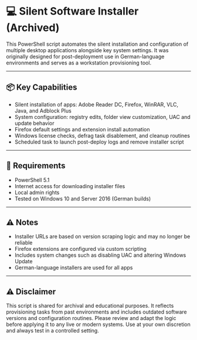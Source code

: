 # 💻 Silent Software Installer (Archived)

This PowerShell script automates the silent installation and configuration of multiple desktop applications alongside key system settings. It was originally designed for post-deployment use in German-language environments and serves as a workstation provisioning tool.

---

## 📦 Key Capabilities

- Silent installation of apps: Adobe Reader DC, Firefox, WinRAR, VLC, Java, and Adblock Plus
- System configuration: registry edits, folder view customization, UAC and update behavior
- Firefox default settings and extension install automation
- Windows license checks, defrag task disablement, and cleanup routines
- Scheduled task to launch post-deploy logs and remove installer script

---

## 🧪 Requirements

- PowerShell 5.1
- Internet access for downloading installer files
- Local admin rights
- Tested on Windows 10 and Server 2016 (German builds)

---

## ⚠️ Notes

- Installer URLs are based on version scraping logic and may no longer be reliable
- Firefox extensions are configured via custom scripting
- Includes system changes such as disabling UAC and altering Windows Update
- German-language installers are used for all apps

---

## ⚠️ Disclaimer

This script is shared for archival and educational purposes. It reflects provisioning tasks from past environments and includes outdated software versions and configuration routines. Please review and adapt the logic before applying it to any live or modern systems. Use at your own discretion and always test in a controlled setting.
